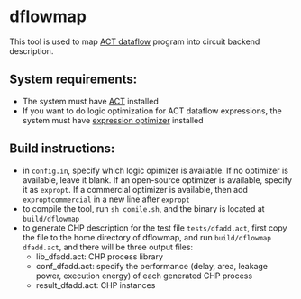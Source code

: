 # dflowmap

This tool is used to
map [ACT dataflow](https://avlsi.csl.yale.edu/act/doku.php?id=language:langs:dflow)
program into circuit backend description.

## System requirements:

* The system must have [ACT](https://github.com/asyncvlsi/act) installed
* If you want to do logic optimization for ACT dataflow expressions, the system
  must have [expression optimizer](https://github.com/asyncvlsi/expropt)
  installed

## Build instructions:

* in `config.in`, specify which logic opimizer is available. If no optimizer is
  available, leave it blank. If an open-source optimizer is available, specify
  it as `expropt`. If a commercial optimizer is available, then add
  `exproptcommercial` in a new line after `expropt`
* to compile the tool, run `sh comile.sh`, and the binary is located at
  `build/dflowmap`
* to generate CHP description for the test file `tests/dfadd.act`, first copy
  the file to the home directory of dflowmap, and
  run `build/dflowmap dfadd.act`, and there will be three output files:
  * lib_dfadd.act: CHP process library
  * conf_dfadd.act: specify the performance (delay, area,
    leakage power, execution energy) of each generated CHP process
  * result_dfadd.act: CHP instances
